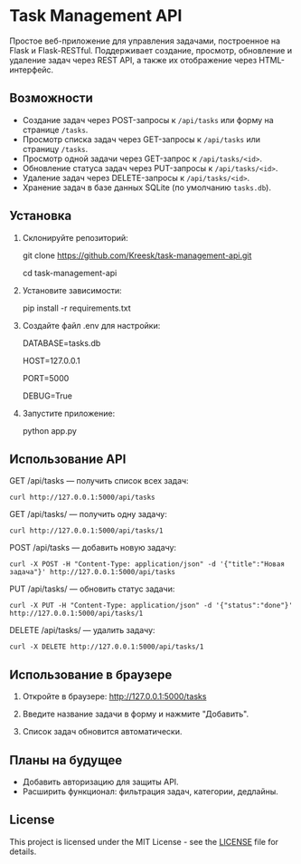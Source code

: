 # Task Management API

Простое веб-приложение для управления задачами, построенное на Flask и Flask-RESTful. Поддерживает создание, просмотр, обновление и удаление задач через REST API, а также их отображение через HTML-интерфейс.

## Возможности
- Создание задач через POST-запросы к `/api/tasks` или форму на странице `/tasks`.
- Просмотр списка задач через GET-запросы к `/api/tasks` или страницу `/tasks`.
- Просмотр одной задачи через GET-запрос к `/api/tasks/<id>`.
- Обновление статуса задач через PUT-запросы к `/api/tasks/<id>`.
- Удаление задач через DELETE-запросы к `/api/tasks/<id>`.
- Хранение задач в базе данных SQLite (по умолчанию `tasks.db`).

## Установка

1. Склонируйте репозиторий:

   git clone https://github.com/Kreesk/task-management-api.git
   
   cd task-management-api

2. Установите зависимости:

   pip install -r requirements.txt

3. Создайте файл .env для настройки:

   DATABASE=tasks.db
   
   HOST=127.0.0.1
   
   PORT=5000
   
   DEBUG=True

5. Запустите приложение:

   python app.py

## Использование API

GET /api/tasks — получить список всех задач:
    
    curl http://127.0.0.1:5000/api/tasks

GET /api/tasks/<id> — получить одну задачу:
    
    curl http://127.0.0.1:5000/api/tasks/1

POST /api/tasks — добавить новую задачу:
    
    curl -X POST -H "Content-Type: application/json" -d '{"title":"Новая задача"}' http://127.0.0.1:5000/api/tasks

PUT /api/tasks/<id> — обновить статус задачи:
    
    curl -X PUT -H "Content-Type: application/json" -d '{"status":"done"}' http://127.0.0.1:5000/api/tasks/1

DELETE /api/tasks/<id> — удалить задачу:

    curl -X DELETE http://127.0.0.1:5000/api/tasks/1

## Использование в браузере

1. Откройте в браузере: http://127.0.0.1:5000/tasks

2. Введите название задачи в форму и нажмите "Добавить".

3. Список задач обновится автоматически.

## Планы на будущее

- Добавить авторизацию для защиты API.
- Расширить функционал: фильтрация задач, категории, дедлайны.

## License
This project is licensed under the MIT License - see the [LICENSE](LICENSE) file for details.

